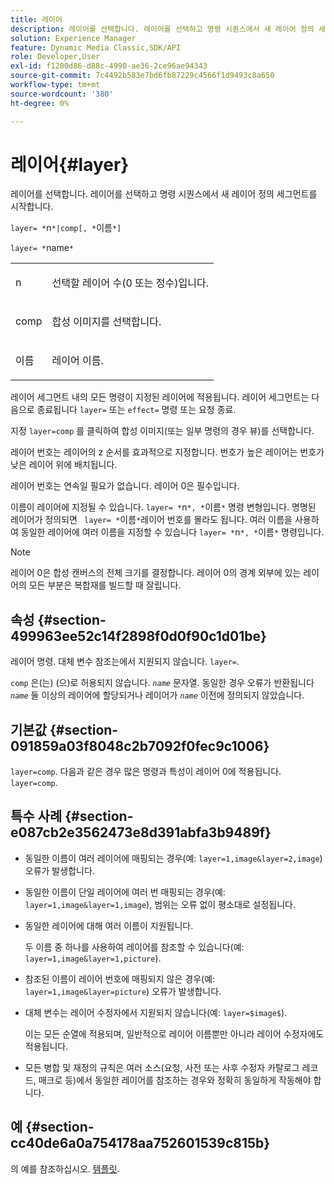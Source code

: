 ```yaml
---
title: 레이어
description: 레이어를 선택합니다. 레이어를 선택하고 명령 시퀀스에서 새 레이어 정의 세그먼트를 시작합니다.
solution: Experience Manager
feature: Dynamic Media Classic,SDK/API
role: Developer,User
exl-id: f1200d86-d88c-4990-ae36-2ce96ae94343
source-git-commit: 7c4492b583e7bd6fb87229c4566f1d9493c8a650
workflow-type: tm+mt
source-wordcount: '380'
ht-degree: 0%

---
```


# 레이어{#layer}

레이어를 선택합니다. 레이어를 선택하고 명령 시퀀스에서 새 레이어 정의 세그먼트를 시작합니다.

`layer= *`n`*|comp[, *`이름`*]`

`layer= *`name`*`

<table id="simpletable_22DE3365A6454949B0D30C6D7110476E"> 
 <tr class="strow"> 
  <td class="stentry"> <p><span class="codeph"> <span class="varname"> n</span></span> </p></td> 
  <td class="stentry"> <p>선택할 레이어 수(0 또는 정수)입니다. </p></td> 
 </tr> 
 <tr class="strow"> 
  <td class="stentry"> <p><span class="codeph"> comp</span> </p></td> 
  <td class="stentry"> <p>합성 이미지를 선택합니다. </p></td> 
 </tr> 
 <tr class="strow"> 
  <td class="stentry"> <p><span class="codeph"> <span class="varname"> 이름</span></span> </p></td> 
  <td class="stentry"> <p>레이어 이름. </p></td> 
 </tr> 
</table>

레이어 세그먼트 내의 모든 명령이 지정된 레이어에 적용됩니다. 레이어 세그먼트는 다음으로 종료됩니다 `layer=` 또는 `effect=` 명령 또는 요청 종료.

지정 `layer=comp` 를 클릭하여 합성 이미지(또는 일부 명령의 경우 뷰)를 선택합니다.

레이어 번호는 레이어의 z 순서를 효과적으로 지정합니다. 번호가 높은 레이어는 번호가 낮은 레이어 위에 배치됩니다.

레이어 번호는 연속일 필요가 없습니다. 레이어 0은 필수입니다.

이름이 레이어에 지정될 수 있습니다. `layer= *`n`*, *`이름`*` 명령 변형입니다. 명명된 레이어가 정의되면 ` layer= *`이름`*`레이어 번호를 몰라도 됩니다. 여러 이름을 사용하여 동일한 레이어에 여러 이름을 지정할 수 있습니다 `layer= *`n`*, *`이름`*` 명령입니다.

>[!NOTE]
>
>레이어 0은 합성 캔버스의 전체 크기를 결정합니다. 레이어 0의 경계 외부에 있는 레이어의 모든 부분은 복합재를 빌드할 때 잘립니다.

## 속성 {#section-499963ee52c14f2898f0d0f90c1d01be}

레이어 명령. 대체 변수 참조는에서 지원되지 않습니다. `layer=`.

`comp` 은(는) (으)로 허용되지 않습니다. *`name`* 문자열. 동일한 경우 오류가 반환됩니다 *`name`* 둘 이상의 레이어에 할당되거나 레이어가 *`name`* 이전에 정의되지 않았습니다.

## 기본값 {#section-091859a03f8048c2b7092f0fec9c1006}

`layer=comp`. 다음과 같은 경우 많은 명령과 특성이 레이어 0에 적용됩니다. `layer=comp`.

## 특수 사례 {#section-e087cb2e3562473e8d391abfa3b9489f}

* 동일한 이름이 여러 레이어에 매핑되는 경우(예: `layer=1,image&layer=2,image`) 오류가 발생합니다.
* 동일한 이름이 단일 레이어에 여러 번 매핑되는 경우(예: `layer=1,image&layer=1,image`), 범위는 오류 없이 평소대로 설정됩니다.
* 동일한 레이어에 대해 여러 이름이 지원됩니다.

   두 이름 중 하나를 사용하여 레이어를 참조할 수 있습니다(예: `layer=1,image&layer=1,picture`).
* 참조된 이름이 레이어 번호에 매핑되지 않은 경우(예: `layer=1,image&layer=picture`) 오류가 발생합니다.
* 대체 변수는 레이어 수정자에서 지원되지 않습니다(예: `layer=$image$`).

   이는 모든 순열에 적용되며, 일반적으로 레이어 이름뿐만 아니라 레이어 수정자에도 적용됩니다.

* 모든 병합 및 재정의 규칙은 여러 소스(요청, 사전 또는 사후 수정자 카탈로그 레코드, 매크로 등)에서 동일한 레이어를 참조하는 경우와 정확히 동일하게 작동해야 합니다.

## 예 {#section-cc40de6a0a754178aa752601539c815b}

의 예를 참조하십시오. [템플릿](../../../../../is-api/http-ref/image-serving-api-ref/c-http-protocol-reference/c-templates/c-templates.md#concept-3cd2d2adae0e41b2979b9640244d4d3e).
